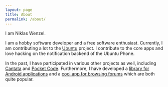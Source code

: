 ```yaml
---
layout: page
title: About
permalink: /about/
---
```


I am Niklas Wenzel.

I am a hobby software developer and a free software enthusiast. Currently, I am contributing a lot to the [Ubuntu](http://ubuntu.com) project.
I contribute to the core apps and love hacking on the notification backend of the Ubuntu Phone.

In the past, I have participated in various other projects as well, including [Cantata](https://github.com/CDrummond/cantata) and [Pocket Code](https://play.google.com/store/apps/details?id=org.catrobat.catroid). Furthermore, I have developed a [library for Android applications](https://github.com/nikwen/DynamicShareActionProvider) and a [cool app for browsing forums](https://uappexplorer.com/app/com.ubuntu.developer.nikwen.forum-app) which are both quite popular.
